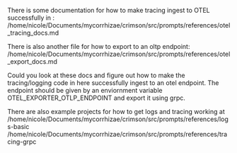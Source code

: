 There is some documentation for how to make tracing ingest to OTEL successfully in :
/home/nicole/Documents/mycorrhizae/crimson/src/prompts/references/otel_tracing_docs.md

There is also another file for how to export to an oltp endpoint:
/home/nicole/Documents/mycorrhizae/crimson/src/prompts/references/otel_export_docs.md


Could you look at these docs and figure out how to make the tracing/logging code in here successfully ingest to an otel endpoint. The endpoint should be given by an enviornment variable OTEL_EXPORTER_OTLP_ENDPOINT and export it using grpc.


There are also example projects for how to get logs and tracing working at 
/home/nicole/Documents/mycorrhizae/crimson/src/prompts/references/logs-basic
/home/nicole/Documents/mycorrhizae/crimson/src/prompts/references/tracing-grpc
